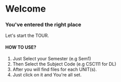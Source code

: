 # Welcome
### You've entered the right place

Let's start the TOUR.

#### HOW TO USE?

1. Just Select your Semester (e.g Sem1)
2. Then Select the Subject Code (e.g CSC111 for DL)
3. After you will find files for each UNIT(s).
4. Just click on it and You're all set.
